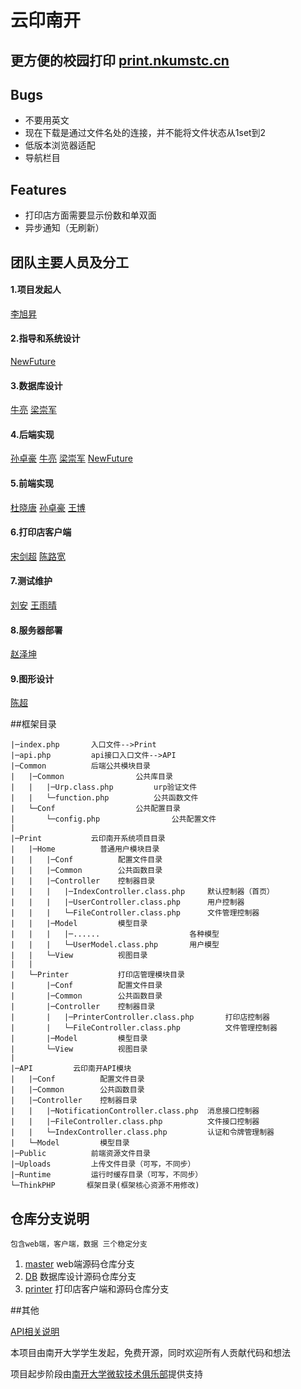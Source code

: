 云印南开
=================
更方便的校园打印 [print.nkumstc.cn](http://print.nkumstc.cn)
----------------------------

## Bugs
* 不要用英文
* 现在下载是通过文件名处的连接，并不能将文件状态从1set到2
* 低版本浏览器适配
* 导航栏目

## Features
* 打印店方面需要显示份数和单双面
* 异步通知（无刷新）



## 团队主要人员及分工
#### 1.项目发起人
[李旭昇](https://github.com/jeffli678)
#### 2.指导和系统设计
[NewFuture](https://github.com/New-Future)
#### 3.数据库设计
[牛亮](https://github.com/wangxiaodiu) [梁崇军]()
#### 4.后端实现
[孙卓豪]() [牛亮](https://github.com/wangxiaodiu) [梁崇军]() [NewFuture](https://github.com/New-Future)
#### 5.前端实现
[杜晓唐]() [孙卓豪]() [王博]()
#### 6.打印店客户端
[宋剑超]() [陈路宽]()
#### 7.测试维护
[刘安]() [王雨晴]()
#### 8.服务器部署
[赵泽坤]()
#### 9.图形设计
[陈超]()

##框架目录
>
```
|─index.php       入口文件-->Print
|─api.php         api接口入口文件-->API
|─Common          后端公共模块目录
|   |─Common		        公共库目录
|	|	|─Urp.class.php        	urp验证文件
|   |	└─function.php       	公共函数文件
|   └─Conf        			公共配置目录
|		└─config.php        		公共配置文件
|
|─Print			  云印南开系统项目目录
|	|─Home		  	普通用户模块目录
|	|	|─Conf        	配置文件目录
|	|	|─Common      	公共函数目录
|	|	|─Controller  	控制器目录
|	|	|	|─IndexController.class.php		默认控制器（首页）
|	|	|	|─UserController.class.php		用户控制器
|	|	|	└─FileController.class.php		文件管理控制器
|	|	|─Model  		模型目录
|	|	|	|─...... 					各种模型
|	|	|	└─UserModel.class.php 		用户模型
|	|	└─View        	视图目录
|	|
|	└─Printer		  	打印店管理模块目录
|		|─Conf        	配置文件目录
|		|─Common      	公共函数目录
|		|─Controller  	控制器目录
|		|	|─PrinterController.class.php		打印店控制器
|		|	└─FileController.class.php			文件管理控制器
|		|─Model  		模型目录
|		└─View        	视图目录
|
|─API		  云印南开API模块
|	|─Conf        	配置文件目录
|	|─Common      	公共函数目录
|	|─Controller  	控制器目录
|	|	|─NotificationController.class.php	消息接口控制器
|	|	|─FileController.class.php			文件接口控制器
|	|	└─IndexController.class.php			认证和令牌管理制器
|	└─Model  		模型目录
|─Public          前端资源文件目录
|─Uploads         上传文件目录（可写，不同步）
|─Runtime         运行时缓存目录（可写，不同步）
└─ThinkPHP       框架目录(框架核心资源不用修改)
```
>>



## 仓库分支说明
	包含web端，客户端，数据 三个稳定分支
1. [master](https://github.com/nkumstc/print/tree/master) web端源码仓库分支
2. [DB](https://github.com/nkumstc/print/tree/DB) 	 数据库设计源码仓库分支
3. [printer](https://github.com/nkumstc/print/tree/printer) 打印店客户端和源码仓库分支

##其他

[API相关说明](https://github.com/nkumstc/print/blob/master/API.md)

本项目由南开大学学生发起，免费开源，同时欢迎所有人贡献代码和想法

项目起步阶段由[南开大学微软技术俱乐部](http://nkumstc.cn)提供支持